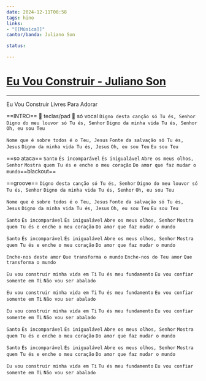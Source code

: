 ```yaml
---
date: 2024-12-11T08:58
tags: hino
links: 
- "[[Música]]"
cantor/banda: Juliano Son

status: 

---
```

# [Eu Vou Construir - Juliano Son](https://www.youtube.com/watch?v=1htnqzaKLP8)
---

Eu Vou Construir
Livres Para Adorar

==INTRO== 🎹 teclas/pad  🎤 só vocal
`Digno desta canção só Tu és, Senhor`
`Digno do meu louvor só Tu és, Senhor`
`Digno da minha vida Tu és, Senhor`
`Oh, eu sou Teu`

`Nome que é sobre todos é o Teu, Jesus`
`Fonte da salvação só Tu és, Jesus`
`Digno da minha vida Tu és, Jesus`
`Oh, eu sou Teu`
`Eu sou Teu`

==so ataca==
`Santo`
`És incomparável`
`És inigualável`
`Abre os meus olhos, Senhor`
`Mostra quem Tu és e enche o meu coração`
`Do amor que faz mudar o mundo`==blackout==

==groove==
`Digno desta canção só Tu és, Senhor`
`Digno do meu louvor só Tu és, Senhor`
`Digno da minha vida Tu és, Senhor`
`Oh, eu sou Teu`

`Nome que é sobre todos é o Teu, Jesus`
`Fonte da salvação só Tu és, Jesus`
`Digno da minha vida Tu és, Jesus`
`Oh, eu sou Teu`
`Eu sou Teu`

`Santo`
`És incomparável`
`És inigualável`
`Abre os meus olhos, Senhor`
`Mostra quem Tu és e enche o meu coração`
`Do amor que faz mudar o mundo`

`Santo`
`És incomparável`
`És inigualável`
`Abre os meus olhos, Senhor`
`Mostra quem Tu és e enche o meu coração`
`Do amor que faz mudar o mundo`

`Enche-nos deste amor`
`Que transforma o mundo`
`Enche-nos do Teu amor`
`Que transforma o mundo`

`Eu vou construir minha vida em Ti`
`Tu és meu fundamento`
`Eu vou confiar somente em Ti`
`Não vou ser abalado`

`Eu vou construir minha vida em Ti`
`Tu és meu fundamento`
`Eu vou confiar somente em Ti`
`Não vou ser abalado`

`Eu vou construir minha vida em Ti`
`Tu és meu fundamento`
`Eu vou confiar somente em Ti`
`Não vou ser abalado`

`Santo`
`És incomparável`
`És inigualável`
`Abre os meus olhos, Senhor`
`Mostra quem Tu és e enche o meu coração`
`Do amor que faz mudar o mundo`

`Santo`
`És incomparável`
`És inigualável`
`Abre os meus olhos, Senhor`
`Mostra quem Tu és e enche o meu coração`
`Do amor que faz mudar o mundo`

`Eu vou construir minha vida em Ti`
`Tu és meu fundamento`
`Eu vou confiar somente em Ti`
`Não vou ser abalado`